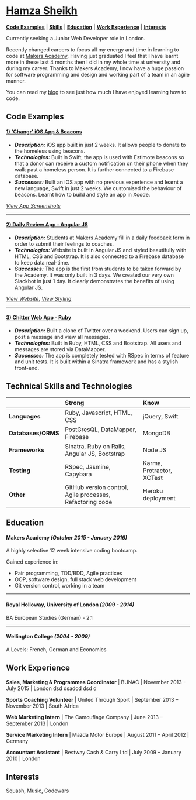 # [Hamza Sheikh](https://github.com/hsheikhm)

[**Code Examples**](#code-examples) | [**Skills**](#technical-skills-and-technologies) | [**Education**](#education) | [**Work Experience**](#work-experience) | [**Interests**](#interests)

Currently seeking a Junior Web Developer role in London.

Recently changed careers to focus all my energy and time in learning to code at [Makers Academy](http://www.makersacademy.com/). Having just graduated I feel that I have learnt more in these last 4 months then I did in my whole time at university and during my career. Thanks to Makers Academy, I now have a huge passion for software programming and design and working part of a team in an agile manner.

You can read my [blog](https://hsheikhm.wordpress.com/) to see just how much I have enjoyed learning how to code.

## Code Examples

#### [**1) 'Changr' iOS App & Beacons**](https://github.com/hsheikhm/changr)

  * ***Description:***
  iOS app built in just 2 weeks. It allows people to donate to the homeless using beacons.
  * ***Technologies:***
  Built in Swift, the app is used with Estimote beacons so that a donor can receive a custom notification on their phone when they walk past a homeless person. It is further connected to a Firebase database.
  * ***Successes:***
  Built an iOS app with no previous experience and learnt a new language, Swift in just 2 weeks. We customised the behaviour of beacons. Learnt how to build and style an app in Xcode.

[*View App Screenshots*](https://hsheikhm.wordpress.com/2016/01/10/final-project-complete-changr/)

--------------------------------------------------------------------------------

#### [**2) Daily Review App  - Angular JS**](https://github.com/hsheikhm/daily_review_app)

  * ***Description:***
  Students at Makers Academy fill in a daily feedback form in order to submit their feelings to coaches.
  * ***Technologies:***
  Website is built in Angular JS and styled beautifully with HTML, CSS and Bootstrap. It is also connected to a Firebase database to keep data real-time.
  * ***Successes:***
  The app is the first from students to be taken forward by the Academy. It was only built in 3 days. We created our very own Slackbot in just 1 day. It clearly demonstrates the benefits of using Angular JS.

[*View Website*](https://shining-fire-9962.firebaseapp.com/#/), [*View Styling*](https://hsheikhm.wordpress.com/2015/12/12/week-13-shef-devs/)

--------------------------------------------------------------------------------

#### [**3) Chitter Web App - Ruby**](https://github.com/hsheikhm/chitter-challenge)

* ***Description:***
Built a clone of Twitter over a weekend. Users can sign up, post a message and view all messages.
* ***Technologies:***
Built in Ruby, HTML, CSS and Bootstrap. All users and messages are stored via DataMapper.
* ***Successes:***
The app is completely tested with RSpec in terms of feature and unit tests. It is built within a Sinatra framework and has a stylish front-end.

<!-- Insert link to website when ready -->

## Technical Skills and Technologies

|                    | Strong                                                     | Know                       |
| ------------------ | :--------------------------------------------------------- | :------------------------- |
| **Languages**      | Ruby, Javascript, HTML, CSS                                | jQuery, Swift              |
| **Databases/ORMS** | PostGresQL, DataMapper, Firebase                           | MongoDB                    |
| **Frameworks**     | Sinatra, Ruby on Rails, Angular JS, Bootstrap              | Node JS                    |
| **Testing**        | RSpec, Jasmine, Capybara                                   | Karma, Protractor, XCTest  |
| **Other**          | GitHub version control, Agile processes, Refactoring code  | Heroku deployment          |

## Education

#### Makers Academy *(October 2015 - January 2016)*

A highly selective 12 week intensive coding bootcamp.

Gained experience in:
* Pair programming, TDD/BDD, Agile practices
* OOP, software design, full stack web development
* Git version control, working in a team

--------------------------------------------------------------------------------
#### Royal Holloway, University of London *(2009 - 2014)*
BA European Studies (German) - 2.1

--------------------------------------------------------------------------------
#### Wellington College *(2004 - 2009)*
A Levels: French, German and Economics

## Work Experience

**Sales, Marketing & Programmes Coordinator** | BUNAC | November 2013 - July 2015 | London
dsd dsadod dsd d

**Sports Coaching Volunteer** | United Through Sport | September 2013 – November 2013 | South Africa

**Web Marketing Intern** | The Camouflage Company | June 2013 – September 2013 | London

**Service Marketing Intern** | Mazda Motor Europe | August 2011 – April 2012 | Germany

**Accountant Assistant** | Bestway Cash & Carry Ltd | July 2009 – January 2010 | London

## Interests

Squash, Music, Codewars

